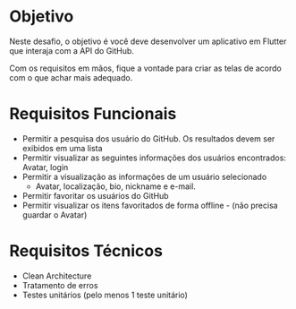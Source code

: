 # Objetivo

Neste desafio, o objetivo é você deve desenvolver um aplicativo em Flutter que interaja com a API do GitHub.

Com os requisitos em mãos, fique a vontade para criar as telas de acordo com o que achar mais adequado. 


# Requisitos Funcionais

- Permitir a pesquisa dos usuário do GitHub. Os resultados devem ser exibidos em uma lista
- Permitir visualizar as seguintes informações dos usuários encontrados: Avatar, login
- Permitir a visualização as informações de um usuário selecionado 
	- Avatar, localização, bio, nickname e e-mail.
- Permitir favoritar os usuários do GitHub
- Permitir visualizar os itens favoritados de forma offline - (não precisa guardar o Avatar)

# Requisitos Técnicos

 - Clean Architecture 
 - Tratamento de erros
 - Testes unitários (pelo menos 1 teste unitário)

